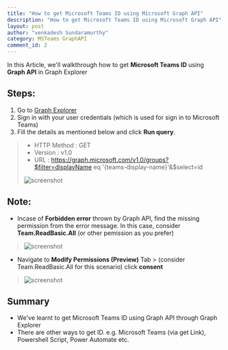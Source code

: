 ```yaml
---
title: "How to get Microsoft Teams ID using Microsoft Graph API"
description: "How to get Microsoft Teams ID using Microsoft Graph API"
layout: post
author: "venkadesh Sundaramurthy"
category: MSTeams GraphAPI
comment_id: 2
---
```


In this Article, we'll walkthrough how to get **Microsoft Teams ID** using **Graph API** in Graph Explorer


## Steps:

1. Go to [Graph Explorer](https://developer.microsoft.com/en-us/graph/graph-explorer)
1. Sign in with your user credentials (which is used for sign in to Microsoft Teams)
1. Fill the details as mentioned below and click **Run query**.
> - HTTP Method : GET
> - Version : v1.0
> - URL : https://graph.microsoft.com/v1.0/groups?$filter=displayName eq '{teams-display-name}'&$select=id
>
>![screenshot](/assets/screenshots/article002/get-teams-id.png)

## Note:
- Incase of **Forbidden error** thrown by Graph API, find the missing permission from the error message. In this case, consider **Team.ReadBasic.All** (or other pemission as you prefer)
> ![screenshot](/assets/screenshots/article002/forbidden-error-text.png)

- Navigate to **Modify Permissions (Preview)** Tab > (consider Team.ReadBasic.All for this scenario) click **consent** 
> ![screenshot](/assets/screenshots/article002/permission-consent-part.png)

## Summary

- We've learnt to get Microsoft Teams ID using Graph API through Graph Explorer
- There are other ways to get ID. e.g. Microsoft Teams (via get Link), Powershell Script, Power Automate etc.